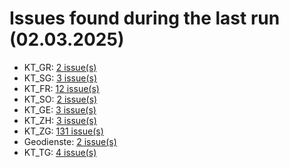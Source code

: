 # Issues found during the last run (02.03.2025)

- KT_GR: [2 issue(s)](tools/KT_GR_errors.csv)
- KT_SG: [3 issue(s)](tools/KT_SG_errors.csv)
- KT_FR: [12 issue(s)](tools/KT_FR_errors.csv)
- KT_SO: [2 issue(s)](tools/KT_SO_errors.csv)
- KT_GE: [3 issue(s)](tools/KT_GE_errors.csv)
- KT_ZH: [3 issue(s)](tools/KT_ZH_errors.csv)
- KT_ZG: [131 issue(s)](tools/KT_ZG_errors.csv)
- Geodienste: [2 issue(s)](tools/Geodienste_errors.csv)
- KT_TG: [4 issue(s)](tools/KT_TG_errors.csv)
